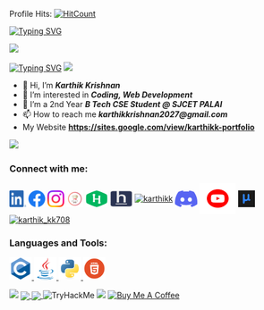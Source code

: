 Profile Hits:     [![HitCount](https://hits.dwyl.com/iamkarthik2004/iamkarthik2004.svg?style=flat-square)](http://hits.dwyl.com/iamkarthik2004/iamkarthik2004)



<!---
iamkarthik2004/iamkarthik2004 is a ✨ special ✨ repository because its `README.md` (this file) appears on your GitHub profile.
You can click the Preview link to take a look at your changes.
--->

[![Typing SVG](https://readme-typing-svg.demolab.com?font=Bungee+Spice&size=30&pause=1000&center=true&vCenter=true&width=435&lines=Hi+%F0%9F%91%8B%2C+I'm+KarthiK)](https://git.io/typing-svg)

<!---Light Code--->
<img src="https://user-images.githubusercontent.com/73097560/115834477-dbab4500-a447-11eb-908a-139a6edaec5c.gif"/>

<!---Text Animation--->
<a href="https://git.io/typing-svg"><img src="https://readme-typing-svg.demolab.com?font=Jersey+25+Charted&size=30&pause=1000&color=EBF727&random=false&width=435&lines=Studying+in+SJCET+PALAI.......;CSE+Student+%F0%9F%91%A8%E2%80%8D%F0%9F%92%BB;I+Love+%E2%9D%A4%EF%B8%8F+Programming;Passionate+in+Web++Development" alt="Typing SVG" /></a>
<img src="https://user-images.githubusercontent.com/73097560/115834477-dbab4500-a447-11eb-908a-139a6edaec5c.gif"/>

- 👋 Hi, I’m **_Karthik Krishnan_**
- 👀 I’m interested in _**Coding, Web Development**_
- 🌱 I’m a 2nd Year **_B Tech CSE Student @ SJCET PALAI_**
- 📫 How to reach me **_karthikkrishnan2027@gmail.com_**
- My Website **https://sites.google.com/view/karthikk-portfolio**
<img src="https://user-images.githubusercontent.com/73097560/115834477-dbab4500-a447-11eb-908a-139a6edaec5c.gif"/>

<p align="left">
</p>



<!---Connect With Me Tools--->
<h3 align="left">Connect with me:</h3>
<p align="left">
<a href="https://linkedin.com/in/karthik-krishnan-775682251" target="blank"><img align="center" src="linkedin.png" alt=karthik-krishnan-775682251" height="30" width="30" /></a>
<a href="https://fb.com/Karthik4002KK" target="blank"><img align="center" src="facebook.png" alt="kk4002" height="30" width="30" /></a>
  <a href="https://instagram.com/karthik_kk708" target="blank"><img align="center" src="instagram.png" alt="karthik_kk708" height="30" width="30" /></a>
<a href="https://www.codechef.com/users/karthik_kk2004" target="blank"><img align="center" src="codechef.png" alt="kkarthik" height="30" width="30" /></a>
<a href="https://www.hackerrank.com/karthikkrishna30" target="blank"><img align="center" src="HackerRank_logo.svg" alt="karthikkrishnan" height="30" width="40" /></a>
<a href="https://www.hackerearth.com/@karthik_kk2004" target="blank"><img align="center" src="hackerrank.png" alt="@karthikkrishnan2004" height="30" width="40" /></a> 
<a href="https://www.geeksforgeeks.org/user/karthikkriqwlh" target="blank"><img align="center" src="https://upload.wikimedia.org/wikipedia/commons/thumb/4/43/GeeksforGeeks.svg/116px-GeeksforGeeks.svg.png?20200909192408" alt="karthikk" height="30" width="40" /></a>  
<a href="https://discord.gg/karthik_kk708" target="blank"><img align="center" src="Discord-Logo-Color.svg" alt="kk" height="30" width="40" /></a>
<a href="https://www.youtube.com/@Nature_Lens_Crafters" target="blank"><img align="center" src="ytlogo.png" alt="Karthik" height="55" width="65" /></a>
<a href="https://app.mulearn.org/profile/karthikkrishnan@mulearn" target="blank"><img align="center" src="mulearn_logo.png" alt="Karthik" height="30" width="30" /></a>
<a href="https://twitter.com/karthik_kk708" target="blank"><img align="center" src="https://raw.githubusercontent.com/rahuldkjain/github-profile-readme-generator/22064237dce9d9052582c108ace3c161b646dfd9/src/images/icons/Social/twitter.svg" alt="karthik_kk708" height="30" width="40" /></a>


<!---Language Tools--->

<h3 align="left">Languages and Tools:</h3>
<p align="left"> <a href="https://www.cprogramming.com/" target="_blank" rel="noreferrer"> <img src="https://raw.githubusercontent.com/devicons/devicon/master/icons/c/c-original.svg" alt="c" width="40" height="40"/> </a> <a href="https://www.java.com" target="_blank" rel="noreferrer"> <img src="https://raw.githubusercontent.com/devicons/devicon/master/icons/java/java-original.svg" alt="c" width="40" height="40"/> </a> <a href="https://www.python.org" target="_blank" rel="noreferrer"> <img src="https://raw.githubusercontent.com/devicons/devicon/master/icons/python/python-original.svg" alt="python" width="40" height="40"/> </a> 
<a href="[https://www.java.com](https://www.w3schools.com/html/)" target="_blank" rel="noreferrer"> <img src="Html.png" alt="c" width="40" height="40"/> </a></p>

<img src="https://user-images.githubusercontent.com/73097560/115834477-dbab4500-a447-11eb-908a-139a6edaec5c.gif"/>

<!---Github Status--->
<a href="https://github.com/iamkarthik2004/github-readme-stats">
  <img height=150 align="center" src="https://github-readme-stats.vercel.app/api?username=iamkarthik2004&show_icons=true&theme=radical" />
</a>
<a href="https://github.com/iamkarthik2004/convoychat">
  <img height=150 align="center" src="https://github-readme-stats.vercel.app/api/top-langs/?username=iamkarthik2004&langs_count=8" />
</a>


<!---
PIE DIAGRAM
<a href="[https://github.com/iamkarthik2004/convoychat](https://github.com/iamkarthik2004/github-readme-stats)">
  <img height=150 align="center" src="https://github-readme-stats.vercel.app/api/top-langs/?username=iamkarthik2004&layout=donut-vertical" />
</a>
--->



<!---Tryhackme Profile--->
<img src="https://tryhackme-badges.s3.amazonaws.com/karthikkrishnan4.png" alt="TryHackMe">

<img src="https://user-images.githubusercontent.com/73097560/115834477-dbab4500-a447-11eb-908a-139a6edaec5c.gif"/>

<a href="https://buymeacoffee.com/karthikkrishnan24" target="_blank" >
<img  src="https://cdn.buymeacoffee.com/buttons/v2/default-yellow.png" alt="Buy Me A Coffee" style="height: 60px !important;width: 217px !important;align: center !important;" ></a>
